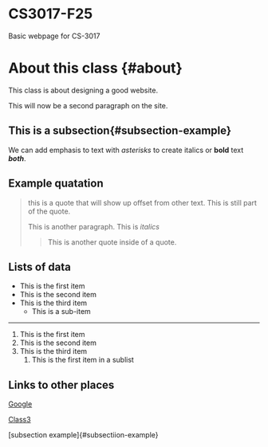 # CS3017-F25
Basic webpage for CS-3017

# About this class {#about}
This class is about designing a good website. 

This will now be a second paragraph on the site.  

## This is a subsection{#subsection-example}
We can add emphasis to text with *asterisks* to create italics or **bold** text ***both***. 

## Example quatation
> this is a quote that will show up offset from other text.
> This is still part of the quote.
>
> This is another paragraph.  This is *italics*
>
> >This is another quote inside of a quote.

## Lists of data 

+ This is the first item
+ This is the second item
+ This is the third item
    +  This is a sub-item

----------------------------

1. This is the first item
1. This is the second item
1. This is the third item
    1. This is the first item in a sublist


## Links to other places
[Google](https://www.google.com/)

[Class3](class3)

[subsection example]{#subsectiion-example}



